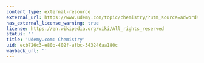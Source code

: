 ```yaml
---
content_type: external-resource
external_url: https://www.udemy.com/topic/chemistry/?utm_source=adwords&utm_medium=udemyads&utm_campaign=Brand-Topic_la.EN_cc.US&campaigntype=Search&portfolio=BrandTopic&language=EN&product=Course&test=&audience=Keyword&topic=&priority=NotSpecified&utm_content=deal4584&utm_term=_._ag_137319651978_._ad_634190772138_._kw_udemy%20chemistry_._de_c_._dm__._pl__._ti_kwd-879399363017_._li_9002245_._pd__._&matchtype=b&gad_source=1&gclid=CjwKCAjw3P-2BhAEEiwA3yPhwPLwJChdkkxqtB5MJRYh2yhlp5Kd3NQUQ_MOT3JSxXPQkBnAB5E53RoCdRUQAvD_BwE
has_external_license_warning: true
license: https://en.wikipedia.org/wiki/All_rights_reserved
status: ''
title: 'Udemy.com: Chemistry'
uid: ecb726c3-e80b-402f-afbc-343246aa180c
wayback_url: ''
---
```

